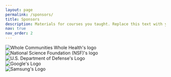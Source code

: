 ```yaml
---
layout: page
permalink: /sponsors/
title: Sponsors
description: Materials for courses you taught. Replace this text with your description.
nav: true
nav_order: 2
---
```


<div class="row align-items-center">
    <div class="col-sm mt-5 mt-md-0">
        <img class="img-fluid rounded z-depth-1" src="{{ '/assets/img/sponsors/rgb_wcwh_final.jpeg' | relative_url }}" alt="Whole Communities Whole Health's logo" title="Whole Communities Whole Health"/>
    </div>
    <div class="col-sm mt-5 mt-md-0">
        <img class="img-fluid rounded z-depth-1" src="{{ '/assets/img/sponsors/nsf-logo.png' | relative_url }}" alt="National Science Foundation (NSF)'s logo" title="National Science Foundation (NSF)"/>
    </div>
    <div class="col-sm mt-5 mt-md-0">
        <img class="img-fluid rounded z-depth-1" src="{{  '/assets/img/sponsors/dod.jpeg'| relative_url }}" alt="U.S. Department of Defense's Logo" title="U.S. Department of Defense"/>
    </div>
    <div class="col-sm mt-5 mt-md-0">
        <img class="img-fluid rounded z-depth-1" src="{{  '/assets/img/sponsors/google.jpeg'| relative_url }}" alt="Google's Logo" title="Google"/>
    </div>
    <div class="col-sm mt-5 mt-md-0">
        <img class="img-fluid rounded z-depth-1" src="{{  '/assets/img/sponsors/samsung_logo.png'| relative_url }}" alt="Samsung's Logo" title="Samsung"/>
    </div>
</div>